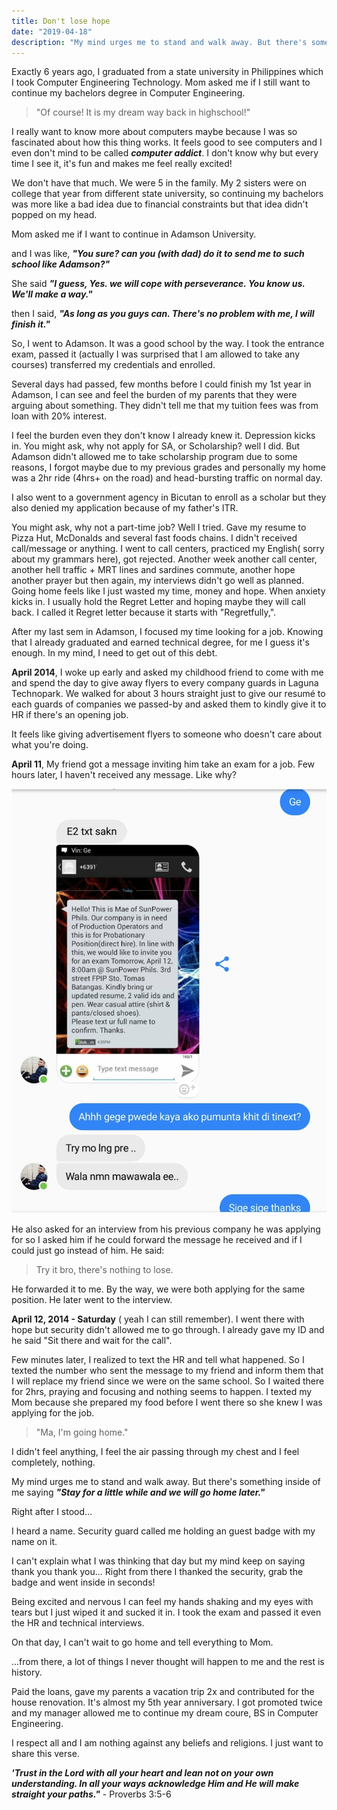 ```yaml
---
title: Don't lose hope
date: "2019-04-18"
description: "My mind urges me to stand and walk away. But there's something inside of me saying \"Stay for a little while and we will go home later.\"."
---
```


Exactly 6 years ago, I graduated from a state university in Philippines which I took Computer Engineering Technology. Mom asked me if I still want to continue my bachelors degree in Computer Engineering.

>"Of course! It is my dream way back in highschool!"

I really want to know more about computers maybe because I was so fascinated about how this thing works. It feels good to see computers and I even don't mind to be called ***computer addict***. I don't know why but every time I see it, it's fun and makes me feel really excited!

We don't have that much. We were 5 in the family. My 2 sisters were on college that year from different state university, so continuing my bachelors was more like a bad idea due to financial constraints but that idea didn't popped on my head.

Mom asked me if I want to continue in Adamson University.

and I was like, ***"You sure? can you (with dad) do it to send me to such school like Adamson?"***

She said ***"I guess, Yes. we will cope with perseverance. You know us. We'll make a way."***

then I said, ***"As long as you guys can. There's no problem with me, I will finish it."***

So, I went to Adamson. It was a good school by the way. I took the entrance exam, passed it (actually I was surprised that I am allowed to take any courses) transferred my credentials and enrolled.

Several days had passed, few months before I could finish my 1st year in Adamson, I can see and feel the burden of my parents that they were arguing about something. They didn't tell me that my tuition fees was from loan with 20% interest.

I feel the burden even they don't know I already knew it. Depression kicks in. You might ask, why not apply for SA, or Scholarship? well I did. But Adamson didn't allowed me to take scholarship program due to some reasons, I forgot maybe due to my previous grades and personally my home was a 2hr ride (4hrs+ on the road) and head-bursting traffic on normal day.

I also went to a government agency in Bicutan to enroll as a scholar but they also denied my application  because of my father's ITR.

You might ask, why not a part-time job? Well I tried. Gave my resume to Pizza Hut, McDonalds and several fast foods chains. I didn't received call/message or anything. I went to call centers, practiced my English( sorry about my grammars here), got rejected. Another week another call center, another hell traffic + MRT lines and sardines commute, another hope another prayer but then again, my interviews didn't go well as planned. Going home feels like I just wasted my time, money and hope. When anxiety kicks in. I usually hold the Regret Letter and hoping maybe they will call back. I called it Regret letter because it starts with "Regretfully,".

After my last sem in Adamson, I focused my time looking for a job. Knowing that I already graduated and earned technical degree, for me I guess it's enough. In my mind, I need to get out of this debt.

**April 2014**, I woke up early and asked my childhood friend to come with me and spend the day to give away flyers to every company guards in Laguna Technopark. We walked for about 3 hours straight just to give our resumé to each guards of companies we passed-by and asked them to kindly give it to HR if there's an opening job.

It feels like giving advertisement flyers to someone who doesn't care about what you're doing.

**April 11**, My friend got a message inviting him take an exam for a job. Few hours later, I haven't received any message. Like why?

![Invitation Message](./txtmessage.png)

He also asked for an interview from his previous company he was applying for so I asked him if he could forward the message he received and if I could just go instead of him. He said:

>Try it bro, there's nothing to lose.

He forwarded it to me. By the way, we were both applying for the same position. He later went to the interview.

**April 12, 2014 - Saturday**
( yeah I can still remember). 
I went there with hope but security didn't allowed me to go through. I already gave my ID and he said "Sit there and wait for the call".

Few minutes later, I realized to text the HR and tell what happened. So I texted the number who sent the message to my friend and inform them that I will replace my friend since we were on the same school. So I waited there for 2hrs, praying and focusing and nothing seems to happen. I texted my Mom because she prepared my food before I went there so she knew I was applying for the job.

>"Ma, I'm going home."

I didn't feel anything, I feel the air passing through my chest and I feel completely, nothing.

My mind urges me to stand and walk away. But there's something inside of me saying ***"Stay for a little while and we will go home later."***

Right after I stood...

I heard a name. Security guard called me holding an guest badge with my name on it.

I can't explain what I was thinking that day but my mind keep on saying thank you thank you... Right from there I thanked the security, grab the badge and went inside in seconds!

Being excited and nervous I can feel my hands shaking and my eyes with tears but I just wiped it and sucked it in. I took the exam and passed it even the HR and technical interviews.

On that day, I can't wait to go home and tell everything to Mom.

...from there, a lot of things I never thought will happen to me and the rest is history.

Paid the loans, gave my parents a vacation trip 2x and contributed for the house renovation. It's almost my 5th year anniversary. I got promoted twice and my manager allowed me to continue my dream coure, BS in Computer Engineering.

I respect all and I am nothing against any beliefs and religions. I just want to share this verse.

***'Trust in the Lord with all your heart and lean not on your own understanding. In all your ways acknowledge Him and He will make straight your paths."*** - Proverbs 3:5-6